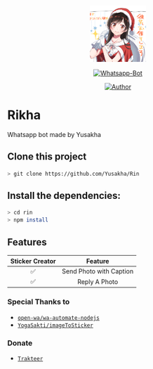 <p align="center">
<a href="https://www.pixiv.net/en/artworks/85625158">
<img src="https://raw.githubusercontent.com/Yusakha/Rikha/master/media/images/rikha.png" width="128" height="128"></a>
</p>
<p align="center">
<a href="#"><img title="Whatsapp-Bot" src="https://img.shields.io/badge/Whatsapp Bot-green?colorA=%23ff0000&amp;colorB=%23017e40&amp;style=for-the-badge"></a>
</p>
<p align="center">
<a href="https://github.com/Yusakha"><img title="Author" src="https://img.shields.io/badge/Author-Yusakha-yellow.svg?style=for-the-badge&amp;logo=github"></a>
</p>

# Rikha
Whatsapp bot made by Yusakha

## Clone this project

```bash
> git clone https://github.com/Yusakha/Rin
```

## Install the dependencies:

```bash
> cd rin
> npm install
```

## Features

| Sticker Creator |                Feature           |
| :-----------: | :--------------------------------: |
|       ✅       | Send Photo with Caption          |
|       ✅       | Reply A Photo                    |


### Special Thanks to
* [`open-wa/wa-automate-nodejs`](https://github.com/open-wa/wa-automate-nodejs)
* [`YogaSakti/imageToSticker`](https://github.com/YogaSakti/imageToSticker)

### Donate
* [`Trakteer`](https://trakteer.id/Yusakha)
